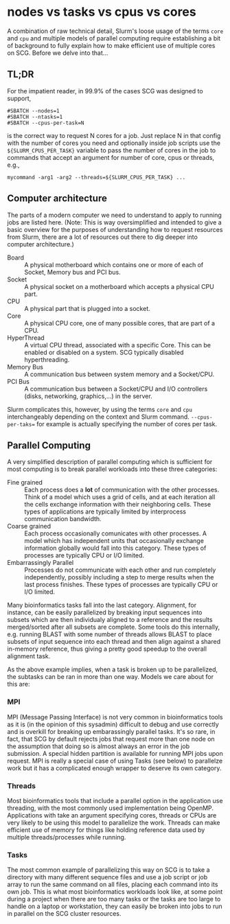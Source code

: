 # **nodes** vs **tasks** vs **cpus** vs **cores** 

A combination of raw technical detail, Slurm's loose usage of the terms `core`
and `cpu` and multiple models of parallel computing require establishing a bit
of background to fully explain how to make efficient use of multiple cores on
SCG. Before we delve into that...

## TL;DR

For the impatient reader, in 99.9% of the cases SCG was designed to support, 

```
#SBATCH --nodes=1
#SBATCH --ntasks=1
#SBATCH --cpus-per-task=N
```

is the correct way to request N cores for a job. Just replace N in that config
with the number of cores you need and optionally inside job scripts use the
`${SLURM_CPUS_PER_TASK}` variable to pass the number of cores in the job to
commands that accept an argument for number of core, cpus or threads, e.g.,

```
mycommand -arg1 -arg2 --threads=${SLURM_CPUS_PER_TASK} ...
```

## Computer architecture

The parts of a modern computer we need to understand to apply to running jobs
are listed here. (Note: This is way oversimplified and intended to give a basic
overview for the purposes of understanding how to request resources from Slurm,
there are a lot of resources out there to dig deeper into computer
architecture.)

<dl>
  <dt>Board</dt>
    <dd>A physical motherboard which contains one or more of each of Socket, Memory bus and PCI bus.</dd>
  <dt>Socket</dt>
    <dd>A physical socket on a motherboard which accepts a physical CPU part.</dd>
  <dt>CPU</dt>
    <dd>A physical part that is plugged into a socket.</dd>
  <dt>Core</dt>
    <dd>A physical CPU core, one of many possible cores, that are part of a CPU.</dd>
  <dt>HyperThread</dt>
    <dd>A virtual CPU thread, associated with a specific Core. This can be enabled or disabled on a system. SCG typically disabled hyperthreading.</dd>
  <dt>Memory Bus</dt>
    <dd>A communication bus between system memory and a Socket/CPU.</dd>
  <dt>PCI Bus</dt>
    <dd>A communication bus between a Socket/CPU and I/O controllers (disks, networking, graphics,...) in the server.</dd>
</dl>

Slurm complicates this, however, by using the terms `core` and `cpu`
interchangeably depending on the context and Slurm command. `--cpus-per-taks=`
for example is actually specifying the number of cores per task. 

## Parallel Computing

A very simplified description of parallel computing which is sufficient for
most computing is to break parallel workloads into these three categories:

<dl>
  <dt>Fine grained</dt>
    <dd>Each process does a <b>lot</b> of communication with the other processes. Think of a model which uses a grid of cells, and at each iteration all the cells exchange information with their neighboring cells. These types of applications are typically limited by interprocess communication bandwidth.</dt>
  <dt>Coarse grained</dt>
    <dd>Each process occasionally comunicates with other processes. A model which has independent units that occasionally exchange information globally would fall into this category. These types of processes are typically CPU or I/O limited.</dt>
  <dt>Embarrassingly Parallel</dt>
    <dd>Processes do not communicate with each other and run completely independently, possibly including a step to merge results when the last process finishes. These types of processes are typically CPU or I/O limited.</dt>
</dl>

Many bioinformatics tasks fall into the last category. Alignment, for instance,
can be easily parallelized by breaking input sequences into subsets which are
then individualy aligned to a reference and the results merged/sorted after all
subsets are complete. Some tools do this internally, e.g. running BLAST with
some number of threads allows BLAST to place subsets of input sequence into
each thread and then align against a shared in-memory reference, thus giving a
pretty good speedup to the overall alignment task.

As the above example implies, when a task is broken up to be parallelized, the subtasks can be ran in more than one way. Models we care about for this are:

### MPI

MPI (Message Passing Interface) is not very common in bioinformatics tools as
it is (in the opinion of this sysadmin) difficult to debug and use correctly
and is overkill for breaking up embarassingly parallel tasks. It's so rare, in
fact, that SCG by default rejects jobs that request more than one node on the
assumption that doing so is almost always an error in the job submission. A
special hidden partition is available for running MPI jobs upon request.
MPI is really a special case of using Tasks (see below) to parallelze work
but it has a complicated enough wrapper to deserve its own category.

### Threads

Most bioinformatics tools that include a parallel option in the application use
threading, with the most commonly used implementation being OpenMP.
Applications with take an argument specifying cores, threads or CPUs are very
likely to be using this model to parallelize the work. Threads can make
efficient use of memory for things like holding reference data used by multiple
threads/processes while running. 

### Tasks

The most common example of parallelizing this way on SCG is to take a directory
with many different sequence files and use a job script or job array to run the
same command on all files, placing each command into its own job. This is what 
most bioinformatics workloads look like, at some point during a project when 
there are too many tasks or the tasks are too large to handle on a laptop or
workstation, they can easily be broken into jobs to run in parallel on the 
SCG cluster resources.





